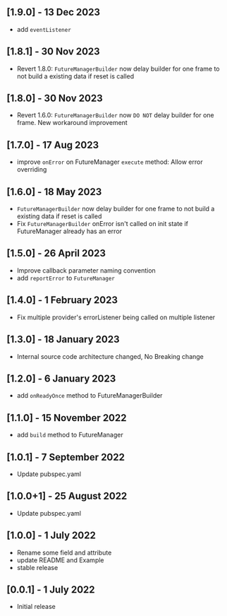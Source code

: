 ## [1.9.0] - 13 Dec 2023
- add `eventListener`

## [1.8.1] - 30 Nov 2023
- Revert 1.8.0: `FutureManagerBuilder` now delay builder for one frame to not build a existing data if reset is called

## [1.8.0] - 30 Nov 2023
- Revert 1.6.0: `FutureManagerBuilder` now `DO NOT` delay builder for one frame. New workaround improvement

## [1.7.0] - 17 Aug 2023
- improve `onError` on FutureManager `execute` method: Allow error overriding

## [1.6.0] - 18 May 2023
- `FutureManagerBuilder` now delay builder for one frame to not build a existing data if reset is called
- Fix `FutureManagerBuilder` onError isn't called on init state if FutureManager already has an error

## [1.5.0] - 26 April 2023
- Improve callback parameter naming convention
- add `reportError` to `FutureManager`

## [1.4.0] - 1 February 2023

- Fix multiple provider's errorListener being called on multiple listener

## [1.3.0] - 18 January 2023

- Internal source code architecture changed, No Breaking change

## [1.2.0] - 6 January 2023

- add `onReadyOnce` method to FutureManagerBuilder

## [1.1.0] - 15 November 2022

- add `build` method to FutureManager

## [1.0.1] - 7 September 2022

- Update pubspec.yaml

## [1.0.0+1] - 25 August 2022

- Update pubspec.yaml

## [1.0.0] - 1 July 2022

- Rename some field and attribute
- update README and Example
- stable release

## [0.0.1] - 1 July 2022

- Initial release